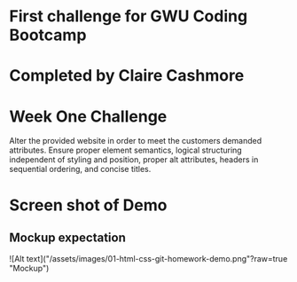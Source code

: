 # First challenge for GWU Coding Bootcamp
# Completed by Claire Cashmore
<p>
    <h1>Week One Challenge</h1>
    <p> Alter the provided website in order to meet the customers demanded attributes. Ensure proper element semantics, logical structuring independent of styling and position, proper alt attributes, headers in sequential ordering, and concise titles.</p>

# Screen shot of Demo

<h2> Mockup expectation </h2>
![Alt text]("/assets/images/01-html-css-git-homework-demo.png"?raw=true "Mockup")